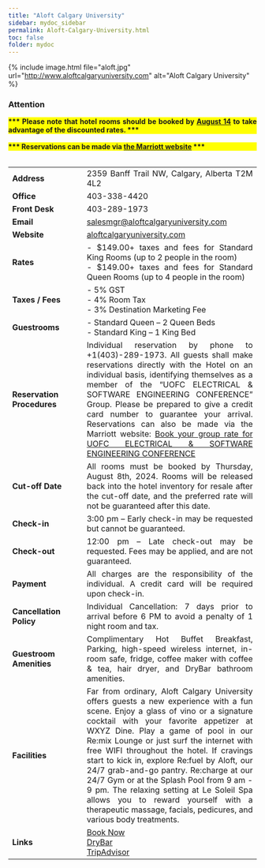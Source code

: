 ```yaml
---
title: "Aloft Calgary University"
sidebar: mydoc_sidebar
permalink: Aloft-Calgary-University.html
toc: false 
folder: mydoc
---
```


{% include image.html file="aloft.jpg" url="http://www.aloftcalgaryuniversity.com" alt="Aloft Calgary University"  %}  

### Attention   

<div style="text-align: justify; background-color: yellow;">
  <b>*** Please note that hotel rooms should be booked by <u>August 14</u> to take advantage of the discounted rates. ***</b>
</div>
<br>
<div style="text-align: justify; background-color: yellow;">
  <b>*** Reservations can be made via <a href="https://www.marriott.com/event-reservations/reservation-link.mi?id=1693596963813&key=GRP&app=resvlink" target="_blank">the Marriott website</a> ***</b>
</div>
<br>
<table>
<colgroup>
<col width="30%" />
<col width="70%" />
</colgroup>

<tbody>
<tr>
<td markdown="span"><strong>Address</strong></td>
<td markdown="span" align="justify">2359 Banff Trail NW, Calgary, Alberta T2M 4L2</td>
</tr>
<tr>
<td markdown="span"><strong>Office</strong></td>
<td markdown="span">403-338-4420</td>
</tr>
<tr>
<td markdown="span"><strong>Front Desk</strong></td>
<td markdown="span">403-289-1973</td>
</tr>
<tr>
<td markdown="span"><strong>Email</strong></td>
<td markdown="span"><a href="mailto:salesmgr@aloftcalgaryuniversity.com">salesmgr@aloftcalgaryuniversity.com</a></td>
</tr>
<tr>
<td markdown="span"><strong>Website</strong></td>
<td markdown="span"><a href="http://www.aloftcalgaryuniversity.com" target="_blank">aloftcalgaryuniversity.com</a></td>
</tr>
<tr>
<td markdown="span"><strong>Rates</strong></td>
<td markdown="span" align="justify">
- $149.00+ taxes and fees for Standard King Rooms (up to 2 people in the room)<br>
- $149.00+ taxes and fees for Standard Queen Rooms (up to 4 people in the room)
</td>
</tr>
<tr>
<td markdown="span"><strong>Taxes / Fees</strong></td>
<td markdown="span">
- 5% GST<br>
- 4% Room Tax<br>
- 3% Destination Marketing Fee
</td>
</tr>
<tr>
<td markdown="span"><strong>Guestrooms</strong></td>
<td markdown="span">
- Standard Queen – 2 Queen Beds<br>
- Standard King – 1 King Bed
</td>
</tr>
<tr>
<td markdown="span"><strong>Reservation Procedures</strong></td>
<td markdown="span" align="justify">
Individual reservation by phone to +1(403)-289-1973. All guests shall make reservations directly with the Hotel on an individual basis, identifying themselves as a member of the “UOFC ELECTRICAL & SOFTWARE ENGINEERING CONFERENCE” Group. Please be prepared to give a credit card number to guarantee your arrival. Reservations can also be made via the Marriott website: <a href="https://www.marriott.com/event-reservations/reservation-link.mi?id=1693596963813&key=GRP&app=resvlink" target="_blank">Book your group rate for UOFC ELECTRICAL & SOFTWARE ENGINEERING CONFERENCE</a>
</td>
</tr>
<tr>
<td markdown="span"><strong>Cut-off Date</strong></td>
<td markdown="span" align="justify">
All rooms must be booked by Thursday, August 8th, 2024. Rooms will be released back into the hotel inventory for resale after the cut-off date, and the preferred rate will not be guaranteed after this date.
</td>
</tr>
<tr>
<td markdown="span"><strong>Check-in</strong></td>
<td markdown="span" align="justify">3:00 pm – Early check-in may be requested but cannot be guaranteed.</td>
</tr>
<tr>
<td markdown="span"><strong>Check-out</strong></td>
<td markdown="span" align="justify">12:00 pm – Late check-out may be requested. Fees may be applied, and are not guaranteed.</td>
</tr>
<tr>
<td markdown="span"><strong>Payment</strong></td>
<td markdown="span" align="justify">All charges are the responsibility of the individual. A credit card will be required upon check-in.</td>
</tr>
<tr>
<td markdown="span"><strong>Cancellation Policy</strong></td>
<td markdown="span" align="justify">
Individual Cancellation: 7 days prior to arrival before 6 PM to avoid a penalty of 1 night room and tax.
</td>
</tr>
<tr>
<td markdown="span"><strong>Guestroom Amenities</strong></td>
<td markdown="span" align="justify">
Complimentary Hot Buffet Breakfast, Parking, high-speed wireless internet, in-room safe, fridge, coffee maker with coffee & tea, hair dryer, and DryBar bathroom amenities.
</td>
</tr>
<tr>
<td markdown="span"><strong>Facilities</strong></td>
<td markdown="span" align="justify">
Far from ordinary, Aloft Calgary University offers guests a new experience with a fun scene. Enjoy a glass of vino or a signature cocktail with your favorite appetizer at WXYZ Dine. Play a game of pool in our Re:mix Lounge or just surf the internet with free WIFI throughout the hotel. If cravings start to kick in, explore Re:fuel by Aloft, our 24/7 grab-and-go pantry. Re:charge at our 24/7 Gym or at the Splash Pool from 9 am - 9 pm. The relaxing setting at Le Soleil Spa allows you to reward yourself with a therapeutic massage, facials, pedicures, and various body treatments.
</td>
</tr>
<tr>
<td markdown="span"><strong>Links</strong></td>
<td markdown="span" align="justify">
<a href="https://www.marriott.com/event-reservations/reservation-link.mi?id=1693596963813&key=GRP&app=resvlink" target="_blank">Book Now</a><br>
<a href="http://www.drybar.com/" target="_blank">DryBar</a><br>
<a href="https://www.tripadvisor.com/Restaurant_Review-g154913-d6578388-Reviews-W_Xyz_Bar-Calgary_Alberta.html" target="_blank">TripAdvisor</a>
</td>
</tr>
</tbody>
</table>

<style>
    .responsive-table {
        width: 100%;
        border-collapse: collapse;
    }
    .responsive-table th, .responsive-table td {
        border: 1px solid #ddd;
        padding: 8px;
    }
    .responsive-table th {
        background-color: #f2f2f2;
        text-align: left;
    }
    .responsive-table tr:nth-child(even) {
        background-color: #f9f9f9;
    }
    @media screen and (max-width: 600px) {
        .responsive-table thead {
            display: none;
        }
        .responsive-table, .responsive-table tbody, .responsive-table tr, .responsive-table td {
            display: block;
            width: 100%;
        }
        .responsive-table tr {
            margin-bottom: 15px;
        }
        .responsive-table td {
            text-align: right;
            padding-left: 50%;
            position: relative;
        }
        .responsive-table td::before {
            content: attr(data-label);
            position: absolute;
            left: 0;
            width: 50%;
            padding-left: 10px;
            text-align: left;
            font-weight: bold;
            background-color: #f2f2f2;
            border-right: 1px solid #ddd;
            box-sizing: border-box;
        }
    }
</style>
